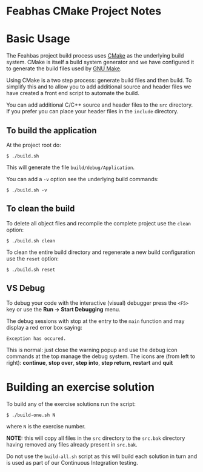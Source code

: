 # Feabhas CMake Project Notes

# Basic Usage

The Feahbas project build process uses [CMake](https://cmake.org/) as the underlying
build system. CMake is itself a build system generator and we have configured
it to generate the build files used by [GNU Make](https://www.gnu.org/software/make/).

Using CMake is a two step process: generate build files and then build. To simplify 
this and to allow you to add additional source and header files we have 
created a front end script to automate the build.

You can add additional C/C++ source and header files to the `src` directory. If 
you prefer you can place your header files in the `include` directory.

## To build the application

At the project root do:

```
$ ./build.sh
```

This will generate the file `build/debug/Application`.

You can add a `-v` option see the underlying build commands:

```
$ ./build.sh -v
```

## To clean the build

To delete all object files and recompile the complete project use
the `clean` option:

```
$ ./build.sh clean
```

To clean the entire build directory and regenerate a new build configuration use
the `reset` option:

```
$ ./build.sh reset
```

## VS Debug

To debug your code with the interactive (visual) debugger press the `<F5>` key or use the
**Run -> Start Debugging** menu.

The debug sessions with stop at the entry to the `main` function and may display a 
red error box saying:

```
Exception has occured.
```

This is normal: just close the warning popup and use the debug icon commands at the top 
manage the debug system. The icons are (from left to right):
  **continue**, **stop over**, **step into**, **step return**, **restart** and **quit**

# Building an exercise solution

To build any of the exercise solutions run the script:
```
$ ./build-one.sh N 
```
where `N` is the exercise number.

**NOTE:** this will copy all files in the `src` directory to the `src.bak` directory having
removed any files already present in `src.bak`.

Do not use the `build-all.sh` script as this will build each solution in turn and is used
as part of our Continuous Integration testing.

